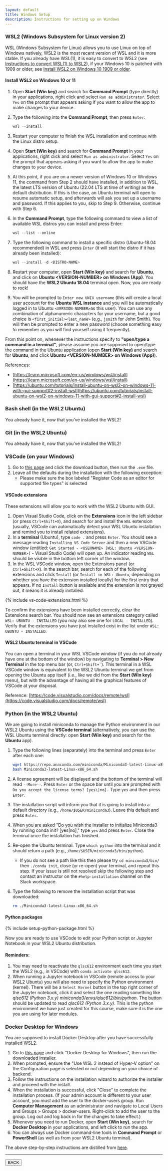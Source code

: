 ```yaml
---
layout: default
title: Windows Setup
description: Instructions for setting up on Windows
---
```


### WSL2 (Windows Subsystem for Linux version 2)

WSL (Windows Subsystem for Linux) allows you to use Linux on top of Windows
natively, WSL2 is the most recent version of WSL and it is more stable.
If you already have WSL(1), it is easy to convert to WSL2
(see [Instructions to convert WSL(1) to WSL2](https://ericsysmin.com/2019/07/13/converting-wsl-1-operating-systems-to-wsl-2-on-windows/)),
if your Windows 10 is patched with 1909 or older,
see [Install WSL2 on Windows 10 1909 or older](https://pureinfotech.com/install-windows-subsystem-linux-2-windows-10/).

#### Install WSL2 on Windows 10 or 11

1. Open **Start (Win key)** and search for **Command Prompt** (type directly) in your applications,
   right click and select `Run as administrator`.
   Select `Yes` on the prompt that appears asking if you want to allow the app to make changes to your device.
2. Type the following into the **Command Prompt**, then press `Enter`:

   ```powershell
   wsl --install
   ```

3. Restart your computer to finish the WSL installation and continue with the Linux distro setup.
4. Open **Start (Win key)** and search for **Command Prompt** in your
   applications, right click and select `Run as administrator`.
   Select `Yes` on the prompt that appears asking if you want to allow the app to make changes to your device.
5. At this point, if you are on a newer version of Windows 10 or Windows 11,
   the command from Step 2 should have installed, in addition to WSL,
   the latest LTS version of Ubuntu (22.04 LTS at time of writing) as the default distribution.
   If this is the case, an Ubuntu terminal will open to resume automatic setup,
   and afterwards will ask you set up a username and password.
   If this applies to you, skip to Step 9.
   Otherwise, continue with Step 6.
6. In the **Command Prompt**, type the following command to view a list of
   available WSL distros you can install and press Enter:

   ```powershell
   wsl --list --online
   ```

7. Type the following command to install a specific distro (Ubuntu-18.04
   recommended) in WSL and press `Enter` (it will start the distro if it has
   already been installed):

   ```powershell
   wsl --install -d <DISTRO-NAME>
   ```

8. Restart your computer, open **Start (Win key)** and search for **Ubuntu**,
   and click on **Ubuntu \<VERSION-NUMBER\> on Windows (App)**. You should have
   the **WSL2 Ubuntu 18.04** terminal open. Now, you are ready to rock!
9. You will be prompted to `Enter new UNIX username` (this will create a local user account for the **Ubuntu WSL instance**
   and you will be automatically logged in to Ubuntu `<VERSION-NUMBER>`as this user).
   You can use any combination of alphanumeric characters for your username,
   but a good choice is `<first_initial><last_name>` (e.g., `jsmith` for John Smith).
   You will then be prompted to enter a new password
   (choose something easy to remember as you will find yourself using it frequently).

From this point on, whenever the instructions specify to **"open/type a command
in a terminal"**, please assume you are supposed to open/type the command in the
Ubuntu application (open **Start (Win key)** and search for **Ubuntu**, and
click **Ubuntu \<VERSION-NUMBER\> on Windows (App)**).

References:

- [https://learn.microsoft.com/en-us/windows/wsl/install](https://learn.microsoft.com/en-us/windows/wsl/install)
- [https://ubuntu.com/tutorials/install-ubuntu-on-wsl2-on-windows-11-with-gui-support#2-install-wsl](https://ubuntu.com/tutorials/install-ubuntu-on-wsl2-on-windows-11-with-gui-support#2-install-wsl)

### Bash shell (in the WSL2 Ubuntu)

You already have it, now that you’ve installed the WSL2!

### Git (in the WSL2 Ubuntu)

You already have it, now that you’ve installed the WSL2!

### VSCode (on your Windows)

1. Go to [this page](https://code.visualstudio.com/) and click the download
   button, then run the `.exe` file.
2. Leave all the defaults during the installation with the following exception:
   - Please make sure the box labeled "Register Code as an editor for supported
     file types" is selected

#### VSCode extensions

These extensions will allow you to work with the WSL2 Ubuntu with GUI.

1. Open Visual Studio Code, click on the **Extensions** icon in the left sidebar
   (or press `Ctrl+Shift+X`), and search for and install the `WSL` extension
   (usually, VSCode can automatically detect your WSL Ubuntu installation and remind you to install related extensions).
1. In a **terminal** (Ubuntu), type `code .` and press `Enter`.
   You should see a  message reading `Installing VS Code Server` and then a new VSCode window
   (entitled: `Get Started - <USERNAME> [WSL: Ubuntu <VERSION-NUMBER>]` - Visual Studio Code) will open up.
   An indicator reading `WSL` should be visible in the bottom left corner of the window.
1. In the WSL VSCode window, open the Extensions panel (or `Ctrl+Shift+X`).
   In the search bar, search for each of the following extensions and click `Install`
   (or `Install in WSL: Ubuntu`, depending on whether you have the extension installed locally) for the first entry that appears.
   If no `Install` button is available and the extension is not grayed out,
   it means it is already installed.

{% include vs-code-extensions.html %}

To confirm the extensions have been installed correctly, clear the Extensions search bar.
You should now see an extensions category called `WSL: UBUNTU - INSTALLED`
(you may also see one for `LOCAL - INSTALLED`).
Verify that the extensions you have just installed exist in the list under `WSL: UBUNTU - INSTALLED`.

#### WSL2 Ubuntu terminal in VSCode

You can open a terminal in your WSL VSCode window (if you do not already have
one at the bottom of the window) by navigating to **Terminal > New Terminal** in
the top menu bar (or, `` Ctrl+Shift+` ``). This terminal in a WSL VSCode window
is equivalent to the WSL2 Ubuntu terminal we get from opening the Ubuntu app
itself (i.e., like we did from the **Start (Win key)** menu), but with the
advantage of having all the graphical features of VSCode at your disposal.

Reference: [https://code.visualstudio.com/docs/remote/wsl](https://code.visualstudio.com/docs/remote/wsl)

### Python (in the WSL2 Ubuntu)

We are going to install miniconda to manage the Python environment in our WSL2
Ubuntu using the **VSCode terminal** (alternatively, you can use the WSL Ubuntu
terminal directly: open **Start (Win key)** and search for the **Ubuntu** app).

1. Type the following lines (separately) into the terminal and press `Enter`
   after each one:

   ```bash
   wget https://repo.anaconda.com/miniconda/Miniconda3-latest-Linux-x86_64.sh
   bash Miniconda3-latest-Linux-x86_64.sh
   ```

2. A license agreement will be displayed and the bottom of the terminal will read `--More--`.
   Press `Enter` or the space bar until you are prompted with
   `Do you accept the license terms? [yes\|no].`
   Type `yes` and then press `Enter`.
3. The installation script will inform you that it is going to install into a
   default directory (e.g., `/home/$USER/miniconda3`).
   Leave this default and press `Enter`.
4. When you are asked "Do you wish the installer to initialize Miniconda3 by
   running conda init? [yes\|no]," type `yes` and press `Enter`.
   Close the terminal once the installation has finished.
5. Re-open the Ubuntu terminal. Type `which python` into the terminal and it
   should return a path (e.g., `/home/$USER/miniconda3/bin/python`).
   - If you do not see a path like this then please try `cd miniconda3/bin/`
     then `./conda init`, close (or re-open) your terminal, and repeat this step.
     If your issue is still not resolved skip the following step and
     contact an instructor on the `#help-installation` channel on the Slack workspace.
6. Type the following to remove the installation script that was downloaded:

   ```bash
   rm ./Miniconda3-latest-Linux-x86_64.sh
   ```

#### Python packages

{% include setup-python-package.html %}

Now you are ready to use VSCode to edit your Python script or Jupyter
Notebook in your WSL2 Ubuntu distribution.

#### Reminders:

1. You may need to reactivate the `qlsc612` environment each time you start the
   WSL2 (e.g., in VSCode) with `conda activate qlsc612`.
2. When running a Jupyter notebook in VSCode (remote access to your WSL2 Ubuntu)
   you will also need to specify the Python environment (kernel).
   There will be a `Select Kernel` button in the top right corner of the Jupyter notebook,
   click it and select the one reading something like _qlsc612
   (Python 3.x.y) miniconda3/envs/qlsc612/bin/python_.
   The button should be updated to read _qlsc612 (Python 3.x.y)_.
   This is the python environment we have just created for this course,
   make sure it is the one you are using for later modules.

### Docker Desktop for Windows

You are supposed to install Docker Desktop after you have successfully installed WSL2.

1. Go to [this page](https://docs.docker.com/desktop/install/windows-install/)
   and click "Docker Desktop for Windows", then run the downloaded installer.
2. When prompted, ensure the "Use WSL 2 instead of Hyper-V option" on the
   Configuration page is selected or not depending on your choice of backend.
3. Follow the instructions on the installation wizard to authorize the installer
   and proceed with the install.
4. When the installation is successful, click "Close" to complete the
   installation process. (If your admin account is different to your user
   account, you must add the user to the docker-users group. Run **Computer
   Management** as an administrator and navigate to Local Users and Groups >
   Groups > docker-users. Right-click to add the user to the group. Log out and
   log back in for the changes to take effect.)
5. Whenever you need to run Docker, open **Start (Win key)**, search for
   **Docker Desktop** in your applications, and left click to run the app.
6. You can always use Docker command-line tools in **Command Prompt** or
   **PowerShell** (as well as from your WSL2 Ubuntu terminal).

The above step-by-step instructions are distilled from
[here](https://docs.docker.com/desktop/install/windows-install/).

---

<a href="{{ site.url }}/setup/setup.html"><button>BACK</button></a>
